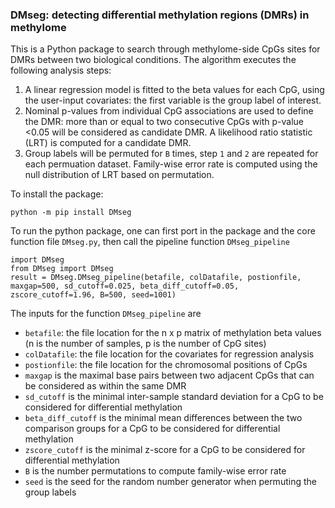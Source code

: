 ###   DMseg: detecting differential methylation regions (DMRs) in methylome 


This is a Python package to search through methylome-side CpGs sites for DMRs between two biological conditions. The algorithm executes the following analysis steps:

1.  A linear regression model is fitted to the beta values for each CpG, using the user-input covariates: the first variable is the group label of interest.
2.  Nominal p-values from individual CpG associations are used to define the DMR: more than or equal to two consecutive CpGs with p-value <0.05 will be considered as candidate DMR. A likelihood ratio statistic (LRT) is computed for a candidate DMR.
3.  Group labels will be permuted for `B` times, step `1` and `2` are repeated for each permuation dataset. Family-wise error rate is computed using the null distribution of LRT based on permutation. 




To install the package: 

```
python -m pip install DMseg
```
To run the python package, one can first port in the package and the core function file `DMseg.py`, then call the pipeline function `DMseg_pipeline`

```
import DMseg
from DMseg import DMseg
result = DMseg.DMseg_pipeline(betafile, colDatafile, postionfile, maxgap=500, sd_cutoff=0.025, beta_diff_cutoff=0.05, zscore_cutoff=1.96, B=500, seed=1001)
```

The inputs for the function `DMseg_pipeline` are 
   * `betafile`: the file location for the n x p matrix of methylation beta values (n is the number of samples, p is the number of CpG sites)
   * `colDatafile`: the file location for the covariates for regression analysis
   * `postionfile`: the file location for the chromosomal positions of CpGs
   * `maxgap` is the maximal base pairs between two adjacent CpGs that can be considered as within the same DMR
   * `sd_cutoff` is the minimal inter-sample standard deviation for a CpG to be considered for differential methylation
   * `beta_diff_cutoff` is the minimal mean differences between the two comparison groups for a CpG to be considered for differential methylation
   * `zscore_cutoff` is the minimal z-score for a CpG to be considered for differential methylation
   * `B` is the number permutations to compute family-wise error rate 
   * `seed` is the seed for the random number generator when permuting the group labels

